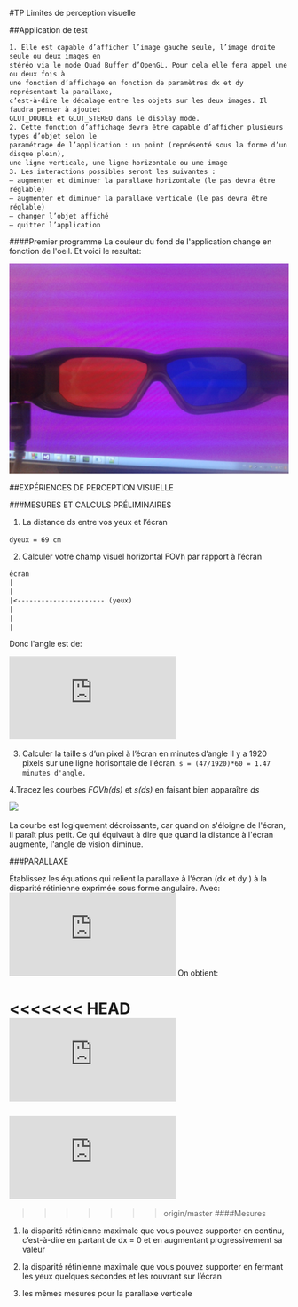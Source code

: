 #TP Limites de perception visuelle

##Application de test

```
1. Elle est capable d’afficher l’image gauche seule, l’image droite seule ou deux images en
stéréo via le mode Quad Buffer d’OpenGL. Pour cela elle fera appel une ou deux fois à
une fonction d’affichage en fonction de paramètres dx et dy représentant la parallaxe,
c’est-à-dire le décalage entre les objets sur les deux images. Il faudra penser à ajoutet
GLUT_DOUBLE et GLUT_STEREO dans le display mode.
2. Cette fonction d’affichage devra être capable d’afficher plusieurs types d’objet selon le
paramétrage de l’application : un point (représenté sous la forme d’un disque plein),
une ligne verticale, une ligne horizontale ou une image
3. Les interactions possibles seront les suivantes :
— augmenter et diminuer la parallaxe horizontale (le pas devra être réglable)
— augmenter et diminuer la parallaxe verticale (le pas devra être réglable)
— changer l’objet affiché
— quitter l’application
```

####Premier programme
La couleur du fond de l'application change en fonction de l'oeil.
Et voici le resultat:

![](premierProgramme.jpg)

##EXPÉRIENCES DE PERCEPTION VISUELLE

###MESURES ET CALCULS PRÉLIMINAIRES

1. La distance ds entre vos yeux et l’écran

```dyeux = 69 cm```

2. Calculer votre champ visuel horizontal FOVh par rapport à l’écran
```
écran
|
|
|<---------------------- (yeux)
|
|
|
```

Donc l'angle est de:

![](https://latex.codecogs.com/png.latex?%5Cinline%20%5CLARGE%20FOVh%20%3D%202*%5Carctan%20%28%5Cfrac%7BL%28ecran%29%7D%7B2*ds%7D%29%20%3D%200.82%20rad%20%3D%2047%20degr%E9s)

3. Calculer la taille s d’un pixel à l’écran en minutes d’angle
Il y a 1920 pixels sur une ligne horisontale de l'écran. 
```s = (47/1920)*60 = 1.47 minutes d'angle.```

4.Tracez les courbes *FOVh(ds)* et *s(ds)* en faisant bien apparaître *ds*

![](CourbeFOVh.jpg)

La courbe est logiquement décroissante, car quand on s'éloigne de l'écran, il paraît plus petit. Ce qui équivaut à dire que quand la distance à l'écran augmente, l'angle de vision diminue. 

###PARALLAXE

Établissez les équations qui relient la parallaxe à l’écran (dx et dy ) à la disparité rétinienne
exprimée sous forme angulaire. 
Avec: 
![](https://latex.codecogs.com/png.latex?%5Cinline%20%5CLARGE%20dz%20%3D%20%5Csqrt%7Bdx%5E2%20&plus;%20dy%5E2%7D)
On obtient: 

<<<<<<< HEAD
![](https://latex.codecogs.com/png.latex?%5Cinline%20%5CLARGE%20Dispartie%20Retinienne%20%3D%202*%5Carctan%20%28%5Cfrac%7Bdz%7D%7B2*ds%7D%29)
=======
![](https://latex.codecogs.com/png.latex?%5Cinline%20%5CLARGE%20Dispartie%20Retiniene%20%3D%202*%5Carctan%20%28%5Cfrac%7Bdz%7D%7B2*ds%7D%29)



>>>>>>> origin/master
####Mesures

1. la disparité rétinienne maximale que vous pouvez supporter en continu, c’est-à-dire
en partant de dx = 0 et en augmentant progressivement sa valeur

2. la disparité rétinienne maximale que vous pouvez supporter en fermant les yeux quelques
secondes et les rouvrant sur l’écran

3. les mêmes mesures pour la parallaxe verticale

